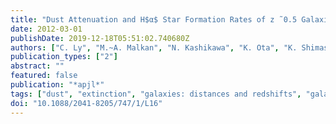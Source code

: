 ```yaml
---
title: "Dust Attenuation and H$α$ Star Formation Rates of z ̃ 0.5 Galaxies"
date: 2012-03-01
publishDate: 2019-12-18T05:51:02.740680Z
authors: ["C. Ly", "M.~A. Malkan", "N. Kashikawa", "K. Ota", "K. Shimasaku", "M. Iye", "T. Currie"]
publication_types: ["2"]
abstract: ""
featured: false
publication: "*apjl*"
tags: ["dust", "extinction", "galaxies: distances and redshifts", "galaxies: evolution", "galaxies: high-redshift", "galaxies: photometry"]
doi: "10.1088/2041-8205/747/1/L16"
---
```


